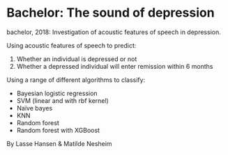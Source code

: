 # Bachelor: The sound of depression
bachelor, 2018: Investigation of acoustic features of speech in depression. 

Using acoustic features of speech to predict:
1.  Whether an individual is depressed or not
2.  Whether a depressed individual will enter remission within 6 months

Using a range of different algorithms to classify:

- Bayesian logistic regression
- SVM (linear and with rbf kernel)
- Naïve bayes
- KNN
- Random forest
- Random forest with XGBoost


By Lasse Hansen & Matilde Nesheim
